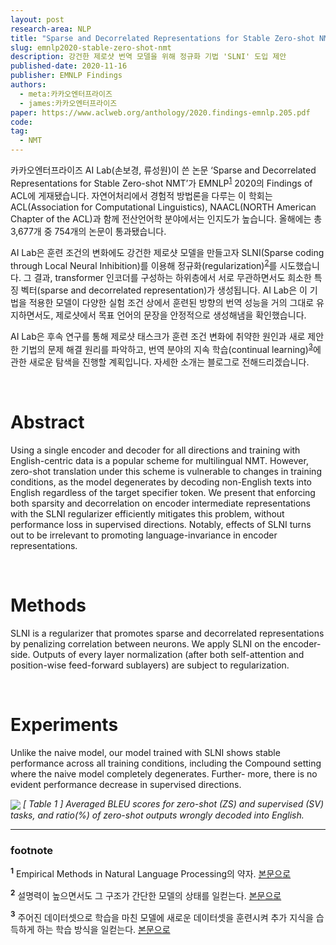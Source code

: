 ```yaml
---
layout: post
research-area: NLP
title: "Sparse and Decorrelated Representations for Stable Zero-shot NMT"
slug: emnlp2020-stable-zero-shot-nmt
description: 강건한 제로샷 번역 모델을 위해 정규화 기법 'SLNI' 도입 제안
published-date: 2020-11-16
publisher: EMNLP Findings
authors:
  - meta:카카오엔터프라이즈
  - james:카카오엔터프라이즈
paper: https://www.aclweb.org/anthology/2020.findings-emnlp.205.pdf
code:
tag:
  - NMT
---
```


카카오엔터프라이즈 AI Lab(손보경, 류성원)이 쓴 논문 ‘Sparse and Decorrelated Representations for Stable Zero-shot NMT’가 EMNLP<sup id="a1">[1](#f1)</sup> 2020의 Findings of ACL에 게재됐습니다. 자연어처리에서 경험적 방법론을 다루는 이 학회는 ACL(Association for Computational Linguistics), NAACL(NORTH American Chapter of the ACL)과 함께 전산언어학 분야에서는 인지도가 높습니다. 올해에는 총 3,677개 중 754개의 논문이 통과됐습니다.

AI Lab은 훈련 조건의 변화에도 강건한 제로샷 모델을 만들고자 SLNI(Sparse coding through Local Neural Inhibition)를 이용해 정규화(regularization)<sup id="a2">[2](#f2)</sup>를 시도했습니다. 그 결과, transformer 인코더를 구성하는 하위층에서 서로 무관하면서도 희소한 특징 벡터(sparse and decorrelated representation)가 생성됩니다. AI Lab은 이 기법을 적용한 모델이 다양한 실험 조건 상에서 훈련된 방향의 번역 성능을 거의 그대로 유지하면서도, 제로샷에서 목표 언어의 문장을 안정적으로 생성해냄을 확인했습니다.

AI Lab은 후속 연구를 통해 제로샷 태스크가 훈련 조건 변화에 취약한 원인과 새로 제안한 기법의 문제 해결 원리를 파악하고, 번역 분야의 지속 학습(continual learning)<sup id="a3">[3](#f3)</sup>에 관한 새로운 탐색을 진행할 계획입니다. 자세한 소개는 블로그로 전해드리겠습니다.

<br/>

# Abstract

Using a single encoder and decoder for all directions and training with English-centric data is a popular scheme for multilingual NMT. However, zero-shot translation under this scheme is vulnerable to changes in training conditions, as the model degenerates by decoding non-English texts into English regardless of the target specifier token. We present that enforcing both sparsity and decorrelation on encoder intermediate representations with the SLNI regularizer efficiently mitigates this problem, without performance loss in supervised directions. Notably, effects of SLNI turns out to be irrelevant to promoting language-invariance in encoder representations.

<br/>

# Methods

SLNI is a regularizer that promotes sparse and decorrelated representations by penalizing correlation between neurons. We apply SLNI on the encoder-side. Outputs of every layer normalization (after both self-attention and position-wise feed-forward sublayers) are subject to regularization.

<br/>

# Experiments

Unlike the naive model, our model trained with SLNI shows stable performance across all training conditions, including the Compound setting where the naive model completely degenerates. Further- more, there is no evident performance decrease in supervised directions.

<img src="{{ site.url }}/assets/img/2020-11-16-stable-zero-shot-nmt/001.png" align="center">
<em>[ Table 1 ] Averaged BLEU scores for zero-shot (ZS) and supervised (SV) tasks, and ratio(%) of zero-shot outputs wrongly decoded into English.</em>

<br/>

-----
### footnote

<b id="f1"><sup>1</sup></b> Empirical Methods in Natural Language Processing의 약자. [본문으로](#a1)

<b id="f2"><sup>2</sup></b> 설명력이 높으면서도 그 구조가 간단한 모델의 상태를 일컫는다. [본문으로](#a2)

<b id="f3"><sup>3</sup></b> 주어진 데이터셋으로 학습을 마친 모델에 새로운 데이터셋을 훈련시켜 추가 지식을 습득하게 하는 학습 방식을 일컫는다. [본문으로](#a3)
